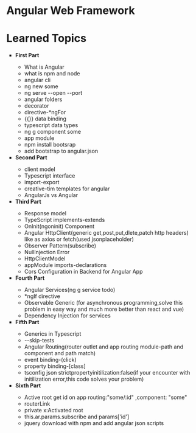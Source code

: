 # Angular Web Framework
<h1>Learned Topics</h1>
<ul type=square>
     <li><strong>First Part</strong></li>
      <ul type="circle">
      <li>What is Angular</li>
      <li>what is npm and node</li>
      <li>angular cli </li>
      <li>ng new some</li>
      <li>ng serve --open --port</li>
      <li>angular folders</li>
      <li>decorator</li>
      <li>directive-*ngFor</li>
      <li>{{}} data binding</li>
      <li>typescript data types</li>
      <li>ng g component some</li>
      <li>app module</li>
      <li>npm install bootsrap</li>
      <li>add bootstrap to angular.json</li>
   </ul>
  <li><strong>Second Part</strong></li>
  <ul type="circle">
  <li>client model</li>
  <li>Typescript interface</li>
  <li>import-export</li>
  <li>creative-tim templates for angular</li>
  <li>AngularJs vs Angular</li>
  </ul>
    <li><strong>Third Part</strong></li>
    <ul type="circle">
    <li>Response model</li>
    <li>TypeScript implements-extends</li>
    <li>OnInit(ngoninit) Component</li>
    <li> Angular HttpClient(generic get<Type>,post,put,dlete,patch http headers) like as axios or fetch(used jsonplaceholder)</li>
    <li>Observer Pattern(subscribe)</li>
    <li>NullInjection Error</li>
    <li>HttpClientModel</li><li>appModule imports-declarations</li><li>Cors Configuration in Backend for Angular App</li>
  </ul>
     <li><strong>Fourth Part</strong></li>
   <ul type="circle">
    <li>Angular Services(ng g service todo)</li>
    <li>*ngIf directive</li>
    <li>Observable Generic (for asynchronous programming,solve this problem in easy way and much more better than react and vue)</li>
    <li>Dependency Injection for services</li>
   </ul>
          <li><strong>Fifth Part</strong></li>
   <ul type="circle">
    <li>Generics in Typescript</li>
        <li>--skip-tests</li>
        <li> Angular Routing(router outlet and app routing module-path and component and path match)</li>
        <li>event binding-(click)</li>
        <li>property binding-[class]</li>
        <li>tsconfig json strictpropertyinitilization:false(if your encounter with initilization error,this code solves your problem)</li>
   </ul>
         <li><strong>Sixth Part</strong></li>
   <ul type="circle">
         <li>Active root get id on app routing:"some/:id" ,component: "some"</li>
         <li>routerLink</li>
         <li>private x:Activated root</li>
         <li>this.ar.params.subscribe and params['id']</li>
         <li>jquery download with npm and add angular json scripts</li>
   </ul>

</ul>
